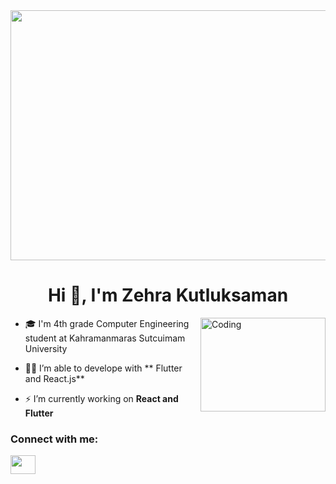<img height=400 width=1000 src="https://i.pinimg.com/originals/2f/f4/28/2ff428006f3ade5f10beac69372062ab.gif"/>

<h1 align="center">Hi 👋, I'm Zehra Kutluksaman</h1>
<img align="right" alt="Coding"  width=200 height=150 src="https://gist.githubusercontent.com/vininjr/d29bb07bdadb41e4b0923bc8fa748b1a/raw/88f20c9d749d756be63f22b09f3c4ac570bc5101/programming.gif"/>

- 🎓 I'm 4th grade Computer Engineering student at Kahramanmaras Sutcuimam University
  
- 👨‍💻 I’m able to develope with ** Flutter and React.js**
  
- ⚡ I’m currently working on **React and Flutter**
  

<h3 align="left">Connect with me:</h3>
<p align="left">
<a href="https://www.linkedin.com/in/zehra-kutluksaman/" target="blank"><img align="center" src="https://raw.githubusercontent.com/rahuldkjain/github-profile-readme-generator/master/src/images/icons/Social/linked-in-alt.svg" alt="" height="30" width="40" /></a>
</p>
